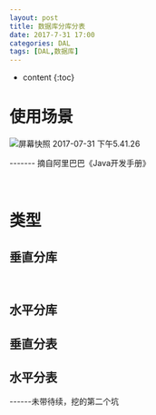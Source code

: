 ```yaml
---
layout: post
title: 数据库分库分表
date: 2017-7-31 17:00
categories: DAL
tags: [DAL,数据库]
---
```


* content
{:toc}
# 使用场景

![屏幕快照 2017-07-31 下午5.41.26](https://ws1.sinaimg.cn/large/006tKfTcgy1fi37ilqw7wj30x003o0tw.jpg)

 ------- 摘自阿里巴巴《Java开发手册》

<br/>

# 类型

## 垂直分库

<br/>

## 水平分库

## 垂直分表

## 水平分表



------未带待续，挖的第二个坑